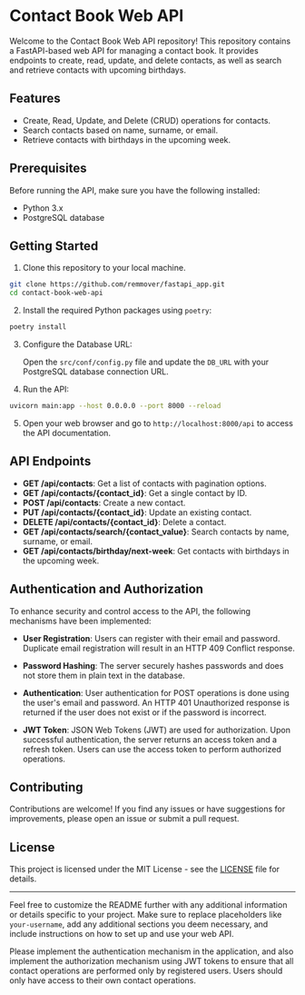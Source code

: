 # Contact Book Web API

Welcome to the Contact Book Web API repository! This repository contains a FastAPI-based web API for managing a contact book. It provides endpoints to create, read, update, and delete contacts, as well as search and retrieve contacts with upcoming birthdays.

## Features

- Create, Read, Update, and Delete (CRUD) operations for contacts.
- Search contacts based on name, surname, or email.
- Retrieve contacts with birthdays in the upcoming week.

## Prerequisites

Before running the API, make sure you have the following installed:

- Python 3.x
- PostgreSQL database

## Getting Started

1. Clone this repository to your local machine.

```bash
git clone https://github.com/remmover/fastapi_app.git
cd contact-book-web-api
```

2. Install the required Python packages using `poetry`:

```bash
poetry install
```

3. Configure the Database URL:

   Open the `src/conf/config.py` file and update the `DB_URL` with your PostgreSQL database connection URL.

4. Run the API:

```bash
uvicorn main:app --host 0.0.0.0 --port 8000 --reload
```

5. Open your web browser and go to `http://localhost:8000/api` to access the API documentation.

## API Endpoints

- **GET /api/contacts**: Get a list of contacts with pagination options.
- **GET /api/contacts/{contact_id}**: Get a single contact by ID.
- **POST /api/contacts**: Create a new contact.
- **PUT /api/contacts/{contact_id}**: Update an existing contact.
- **DELETE /api/contacts/{contact_id}**: Delete a contact.
- **GET /api/contacts/search/{contact_value}**: Search contacts by name, surname, or email.
- **GET /api/contacts/birthday/next-week**: Get contacts with birthdays in the upcoming week.

## Authentication and Authorization

To enhance security and control access to the API, the following mechanisms have been implemented:

- **User Registration**: Users can register with their email and password. Duplicate email registration will result in an HTTP 409 Conflict response.

- **Password Hashing**: The server securely hashes passwords and does not store them in plain text in the database.

- **Authentication**: User authentication for POST operations is done using the user's email and password. An HTTP 401 Unauthorized response is returned if the user does not exist or if the password is incorrect.

- **JWT Token**: JSON Web Tokens (JWT) are used for authorization. Upon successful authentication, the server returns an access token and a refresh token. Users can use the access token to perform authorized operations.

## Contributing

Contributions are welcome! If you find any issues or have suggestions for improvements, please open an issue or submit a pull request.

## License

This project is licensed under the MIT License - see the [LICENSE](LICENSE) file for details.

---

Feel free to customize the README further with any additional information or details specific to your project. Make sure to replace placeholders like `your-username`, add any additional sections you deem necessary, and include instructions on how to set up and use your web API.

Please implement the authentication mechanism in the application, and also implement the authorization mechanism using JWT tokens to ensure that all contact operations are performed only by registered users. Users should only have access to their own contact operations.

